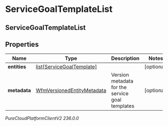# ServiceGoalTemplateList

## ServiceGoalTemplateList

## Properties

|Name | Type | Description | Notes|
|------------ | ------------- | ------------- | -------------|
| **entities** | [list[ServiceGoalTemplate]](ServiceGoalTemplate) |  | [optional] |
| **metadata** | [WfmVersionedEntityMetadata](WfmVersionedEntityMetadata) | Version metadata for the service goal templates | [optional] |



_PureCloudPlatformClientV2 236.0.0_
